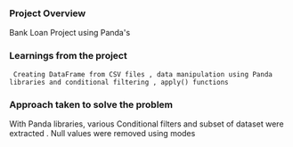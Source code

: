 ### Project Overview

 Bank Loan Project using Panda's


### Learnings from the project

     Creating DataFrame from CSV files , data manipulation using Panda libraries and conditional filtering , apply() functions


### Approach taken to solve the problem

 With Panda libraries, various Conditional filters and subset of dataset were extracted . Null values were removed using modes


